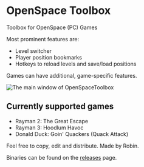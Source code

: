 # OpenSpace Toolbox
Toolbox for OpenSpace (PC) Games

Most prominent features are:
* Level switcher
* Player position bookmarks
* Hotkeys to reload levels and save/load positions

Games can have additional, game-specific features.

![The main window of OpenSpaceToolbox](https://user-images.githubusercontent.com/33195187/66645317-6be9b680-ec23-11e9-87cb-f7cd18b3628d.png)

## Currently supported games
* Rayman 2: The Great Escape
* Rayman 3: Hoodlum Havoc
* Donald Duck: Goin' Quackers (Quack Attack)

Feel free to copy, edit and distribute.
Made by Robin.

Binaries can be found on the [releases](https://github.com/rtsonneveld/OpenSpaceToolbox/releases) page.
